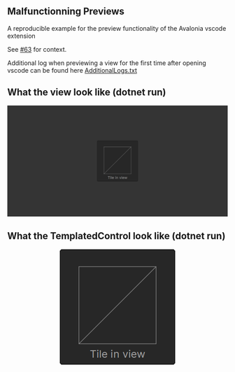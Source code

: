 ## Malfunctionning Previews

A reproducible example for the preview functionality of the Avalonia vscode extension

See [#63](https://github.com/AvaloniaUI/AvaloniaVSCode/issues/63) for context.

Additional log when previewing a view for the first time after opening vscode can be found here [AdditionalLogs.txt](https://github.com/Mrcubix/MalfunctionningPreview/blob/master/AdditionalLogs.txt)

## What the view look like (dotnet run)

<p align="center">
<img src="./images/View.png" alt="image" />
</p>

## What the TemplatedControl look like (dotnet run)

<p align="center">
  <img src="./images/TemplatedControl.png" alt="image" />
</p>